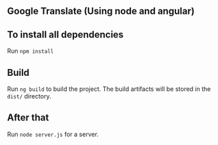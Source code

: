 ## Google Translate (Using node and angular)

## To install all dependencies 

Run `npm install`

## Build

Run `ng build` to build the project. The build artifacts will be stored in the `dist/` directory.

## After that
Run `node server.js` for a server.
